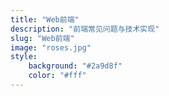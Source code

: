 ```yaml
---
title: "Web前端"
description: "前端常见问题与技术实现"
slug: "Web前端"
image: "roses.jpg"
style:
    background: "#2a9d8f"
    color: "#fff"
---
```

